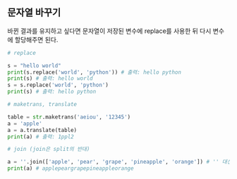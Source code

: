 ## 문자열 바꾸기

바뀐 결과를 유지하고 싶다면 문자열이 저장된 변수에 replace를 사용한 뒤 다시 변수에 할당해주면 된다.

```python
# replace

s = "hello world"
print(s.replace('world', 'python')) # 출력: hello python
print(s) # 출력: hello world
s = s.replace('world', 'python')
print(s) # 출력: hello python
```

```python
# maketrans, translate

table = str.maketrans('aeiou', '12345')
a = 'apple'
a = a.translate(table)
print(a) # 출력: 1ppl2
```

```python
# join (join은 split의 반대)

a = ''.join(['apple', 'pear', 'grape', 'pineapple', 'orange']) # '' 대신에 ' '를 하면 각 요소 사이에 공백을 넣으면서 결헙한다.
print(a) # applepeargrapepineappleorange
```
